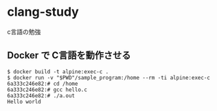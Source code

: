 # clang-study

c言語の勉強

## Docker で C言語を動作させる

``` terminal
$ docker build -t alpine:exec-c .
$ docker run -v "$PWD"/sample_program:/home --rm -ti alpine:exec-c
6a333c246e82:# cd /home
6a333c246e82:# gcc hello.c
6a333c246e82:# ./a.out
Hello world
```
